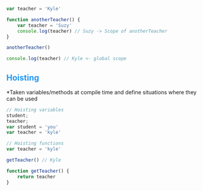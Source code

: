 ```javascript
var teacher = 'Kyle'

function anotherTeacher() {
	var teacher = 'Suzy'
	console.log(teacher) // Suzy -> Scope of anotherTeacher
}

anotherTeacher()

console.log(teacher) // Kyle <- global scope
```

## <span style="color: #2196F3;">Hoisting</span>

*Taken variables/methods at compile time and define situations where they can be used

```javascript
// Hoisting variables
student;
teacher;
var student = 'you'
var teacher = 'kyle'

// Hoisting functions
var teacher = 'kyle'

getTeacher() // Kyle 

function getTeacher() {
	return teacher
}
```

